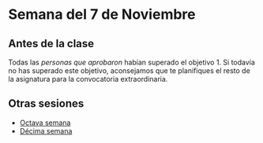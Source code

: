 # Semana del 7 de Noviembre

## Antes de la clase

Todas las *personas que aprobaron* habían superado el objetivo 1. Si todavía no
has superado este objetivo, aconsejamos que te planifiques el resto de la
asignatura para la convocatoria extraordinaria.



## Otras sesiones

* [Octava semana](semana-08.md)
* [Décima semana](semana-10.md)


